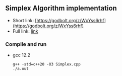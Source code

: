 ## Simplex Algorithm implementation
 * Short link: [https://godbolt.org/z/WxYss6rhf](https://godbolt.org/z/WxYss6rhf)
 * Full link: [link](https://godbolt.org/#z:OYLghAFBqd5QCxAYwPYBMCmBRdBLAF1QCcAaPECAMzwBtMA7AQwFtMQByARg9KtQYEAysib0QXACx8BBAKoBnTAAUAHpwAMvAFYTStJg1DIApACYAQuYukl9ZATwDKjdAGFUtAK4sGe1wAyeAyYAHI%2BAEaYxCAAnACs8aQADqgKhE4MHt6%2BeqnpjgJBIeEsUTEJSXaYDplCBEzEBNk%2Bfly2mPaFDPWNBMVhkdF6Cg1NLbnto30DpeUSAJS2qF7EyOwc5gDMwcjeWADUJltuYsAkhAgsx9gmGgCC27v7mEcnyCxMBAg3d49mOwYey8h2ObjQQMwyQICl%2BDyeQJebzcVC8QO6Yjh/0BwNBJycnwYeGSWIRuNeYKco2ImFYpIBzxBFJOtDwLEIsK2t3hDMRTORDB80Twpi5fzJSLBxEMwEwnO52MZeLcCmptOuYp5OMlJ2myAA1vTtfywQQvMl6Ealcy3AA3MSNaUATytfOVtpqRGIpIezDYCmSTHWB2lRjlbwAIgdRugQCBQ7LOVYHl50kYDn65YHgzG49TgsAAPqsgjRMRJ8UPW2oPDoA7JYjBAgANRqECYXiI5gAbNGCDTWKQDhDRgcO12zL2FKz1kPcyB8%2BmlMlI0czGY12YFAsjgB2ZP3A5Hg78YgHCAjghjzuoA62g4gaMzzA7kz7v7Hz99gcsZFgu9/ic0ZQscB6fm%2BEYfseaqsIBbgHGAmzxG4DCIaB4q7pB8IPHsTCqgcACyXyNqoe5gdBBCxgueAAF6YIWV7EKgADuCirho6EPJ%2B87pHRDHDp4bHHFGHFbORR7zvaBjEM6YLoCsESWlyBzoF8TCcY8XFHskXiKSKIBQUemCqBaIqEIRxF4KoEA8bR9GMSxChzpReZ2fxaC0E5KkKfQBzBOZwkHBoAB0GgLIZX6PkxrFvhY0WwphpARV%2BAmebFHkJRGSVaSlR6qQ0sWSQ6MlMC6JzybpSnYBA/kEEO8UHAAVKl24QWREGVoex7GaZyDmUR/ZWTZLnUXxDmsc5VG8fZLXZV1uULcel59lRHoOCQYKSZ6G3lT5mC/GKk4qeFOWRSGjmxfFEFDhl6WCddKlqYVI1SY6pVyXtNwQA1zUZeFmHtadn6nuetljX57GgRDYBgIFV1iWuViWHgr7vkDuUg8NU1uVe2iQwjeMw4Ft0I9Y1jaKj4mLZ%2BECNd8eDbjVQ4U6u6AmPEFh4OzkEc9o3MadTR4dejQuYRFwuafNK2ueDsoEAASo5EA7stsUhpgZrEAw50xaTYvYVLYMzXL2QKMrAkMKOas0pr2skxYe5YZLn4VYp%2B1HagyRll6ytYzLM14JN/v8SzsXJceNurNr%2BXqRzeBNS1iMHHz8SQWJ4v687FFTc%2BhZvWVbiu1VT4ipgivMX7o0zdFlPh0ekda49BUczxz7fSxCcZTdglDlw4WpwLx4SxFRXSbJu2VftynRZX038TXZHq7bJfrOX7fMeFetOyPI3TqXeclQXRdT9gK%2BYNks846ltci0vUdN7HFit6XF6ePVjnd55/dp1Tw%2BnaP%2BcPqTxuKlS%2B4MPKUzvo3Pe6wL4QKhn/KW1ZaxjnQO4TwrQwEzQ8kOY%2Bd4xBeBfIDKWn4AD0pCBIsF6l8TAdY0CHCIKgusTAMyYGYqlVowUDj3E8qgIcHpiBOj8iEGgfVGAEGCnXA45CDgADE8KljPAoDB3QDjMRWLQOsUQDiMOQAOUsY5WHsKktJUqc0FoyLQMkIRtJkAIB1gcNEjhaCpWEekQ4hAhxMDQYYkKGhu7WJ0QgV4NJRyoCoEE/at8ZHRS4fcBgdZbH2OisOQwBxtFWLwLQ4R9ZGhiHoC4tMwZmKvH1AwDu3xXjTCaFImRwR8DrAUJI2%2B45bwhGYhGNSq4AGHyAW7L6UlCHv1YgnV%2Bnkk5903lTYGJBQa7yvvHQKokHbxyJlsKM8MHZk2RjfEhGNZlYJDvjB2hNYbrMTtYA4XAEGWHJrswWX48ARIgHjYSxNPD3IeblCEjhBRT2mYLCWXzjxPPPK85SEDiHApSu0zpzdOajIyhM18lhk7c1Zk9OOndBJJzxgAWiufzdOt8FptU6EoKF0LPywsxQi5qYyhKor7ri9FgUY7szpRc1FKcf5SNJZnB5QLcpCpStsiw9spEx1XDSgqxKpaIM/Mg5haC15G3nixXBe18HeCIWHFpN4jFwpYYFHp49C6fS5BAQZmAhzr0ZQ7Zlv1BJTKkZjNVV5FnnOWdDM5GzHITJuUjTmnzqagpqpGOGLEQ1fJ%2BcEQhg9qYisWm6%2BZ4NwUiShqc95aVSa3MsKHNGezQ3PM9afBeeqi1fJlY/eOTrxmXJ5Ri%2BF4aCWOq5ScolALE0A3JRSQtVLqVsKNRy2t7a0WpybTW7F9buWdr5cKgVgLF2iuXV%2BMVmzJVdMCtWhNjtOqKprHWGkLBUAegmAwQ5V5IUVoWq0w1W7zmmvehPfplq/HDLYvSpFraFgutvim7G4NPUZoRqs31OskyI2sCjSl1MAPB1xsc5OCFwPfsJbmoNBau2LTDeC245zr39oHUeHdWKv04p/SyidbLaWjqRQ2gNA85VUrJZ5Pt2GHmkc5Qyg4lGG2svOeysjY6eW7sFau/lTtJNSLxXiiVt8pXbqHU9ZjQ9M4RSVerE9HpVWpurlG2DX473Vu6S9YqZrj5fXfeeBqlG62tVUyleDVd%2BLAaClDMDkaRmtsDdB6NC1nNz0Q0szNKHs2QbFVh%2BdKUw2lq8/56FXG6M4v49RwTtLw2XLbfR2dTGOMLqjL2wzVKkvTvteOqMNH4XJZnR2vL0W10SYK1IpNn5ZMboUw%2BqMO7HN7oNtxEagY8Del1HphiQ4IioE8CAmgCSACSVAADyDBdOAf08xLxBqGy0IS0eQLCykOeYI/dDDfniu5TDdt9AEB6YKDxTcT23sSC%2B2ikOFGv7zvUwbtrWKgcdHEHjWLXr0nb6tYjhre%2Bd1PJDioOWfaQPf7qdOpphsTZ2w3h7N%2BdUu2TwHLvW5jQcgPNhfOZsqDOzPtflR4IVsyBho/mGTVJYm4jjIQIOYLcf7K1g4kv2dUcEEJIRQmhXrCrs4IYOHLIQBgDRr2Wu64RWBVA4/20Bw7JO/XefQ1svNwbKefjDbd%2B7XJHvSh9gsJmivjKvnWYFZlN7oXfb8mJ5roOmtHm%2BCk%2BcAPBBsnotEJi3p3zrlCKgK804gyGnXB1UX6mEedXxwoUImBgBfDwB6VcHLuav0tleO91rIFO%2BtcidzW8NKJ%2BT6nxwHpFvEAAFrRFvIFLPqcc%2BjnzwQ3V%2B4oHa2L2CELZe5WJ%2BUGkDIGfm8c2z8tDvOrC8Q8bn35S3qY8Hgr2HhvTFM%2BT9b9Pg1BfF5F87xr0vWz48PET3NwQW%2BrA74EKOecVBaCoDT0YQsqQmzXkYfvh3R5d%2BMMf1NmeCaiNAAc9gXrun/reOsHQKZlRNAbQFap3lzp%2BE7pXEwBEGbMXgSqAcQDbvBFwJgHigABw7gHLzjoFmzwG8baqEJ4FXKEEkEaQr6dSpgFgHCX4NLhjAGrTbQjYqhjbs5ihyqsHphCAqKZCwFxhrReh9JVQaQiHAAHDKBMRuy/jcFxhDZ8EDQkRDgcGlzyhMFViHpaanr%2B7ShKCFhPLo4Ti9hrSbaMJXbRqQGs5xSYDaaYCyLDajD1RuGmEBAKICYbIyhyhxjHqmGWFUBWo1BDiOG7prTBRlhKDfS%2BEeieHEDeEmEej%2BGjBc6IJ6GNKS4az5FygLbKG0Jt554Y5HR2EWz34CF9h9DmLEYpTy71GuD2G3iOGGZ3o2yrjFEJRWBn5Syq4BymZ9DE5rKFYJK%2BYU4/6PLPJXZRGmBxzcwfZzELQ2zBQ6QKAICFgRCR5M4u6ixSZqYnH1zz7aw2xMFI73D9HCKED9GXoZhvZX7VJXhLLRo9Eax9EJL6EQAMDIHi4gBOANCVxRDADBDJEEDM7ziuBQkwljDQm7pO5XFyqILKGoCqH3EEBGpPHGSsAWjMgiTRoyIlJjiqhChBJfBBIMx%2BRsQsK/ikTayfCDSqD7ogrPL4lUK%2BRvLnL25EYpT45EjvGPovS8GbRinrR8GWZCG3ACmLSxR4pmC9xDhbAqlBRDj%2BIHCSDXQNaxTKkHBqm8btAalXKamqm6kkpqYWBakmkGlam2kWmJR6n7gml4omkOnmmmkcTOlu68r9bfJ36VGMJqHnK1TBTTTKxHG1HBltKri1QcocSpwRl2RRlon6qMK9GBTaFWSxQsBDgMDMH/pkH1EE4THgYag65BowbrH7JnhPHpon7IaTEZgzEWBRZWkpQ2yW6hxhnCkjr8y8xzqdl9bc7u495kQ2xDhhxixDHgSrphpcmEkRrnJmA45CkBSik8FSkSnbkyEvpyFijyn8oWDunqkelDhmCWmVrzmnkGkXlmmEq%2Bk3nWlnm8b2lek%2BlZQtZzmBm56f63ihlRjhmRmAktFBkAUZjxn9kcxJkRgpl0RpkHhSJfEilRg5lsn7j5mtm/lOYllraubq4tmVnk5661l4X1kK6NnepZrnKFmnb5o44bEaw9k27AUwWcyDntnDkvnHE/lnFfhO6XQazTnvizn%2BnyoLmcmqAEk8m27nJbDrkGq1SSEgDSE7T8F7kaUyn4Zyn5aiwWDSAHBJDvnqmekHDR7PniYWBun3lekPlbBflNHdo2XqlGXmV2k6lWVLoWBGlKlDh4ruWfmanXnSbpmVrOFAXYkIWYBIVSLOE/Z9mECJncwxVxUBmCkGpZnnIYV5kFlFmVojGEUD4rLH4kVio1nHl1lzIEXBZeqhYtn0VVl3L665Tdl/a9nsXJUrEDxDn1Yjk86jnMXLzCV1TtTiW7pJqLkyXclEmBSSBKWMIqXqFqXimjZaXSkWq6XkWNa%2BWXnBVXJeXfkDX7gGmBUBUPlXneUuVGVGmOlXKxChU%2BUGl3WflPUroSXxUQV3pRUgWplgVfgJXQXdU2mpWgWGGVqoWri5VYX5W4VfhFUepEUVltmVX6W46UX1HUUNXgZNWkUdm8WCUsUdVsXYkDm9XcX9WE2DWDVCX7hTlkS2kdTw1TXSWyVzXnLxCLW3jLVblSFrWaX807kHkny/BVUroWB2XGlem7jvUKmnX7WmkmlcBOUumnl2kHWq1%2BkQ0LSRXA0SLg3A5LTfUGqJVdXs6wVg3/U625RQ3ZmWSYUWDYWFnw0zKY21UQwlU%2BqBTlW65o0NaI3IZe20XdZtkE1UrtXMyk0Jk9U8yU0SXiYCXzlJ3g4jX00iUNa3mZ25T%2BLZ18Us1SXnhLlyVpxRjdjc3YmqXqV8FbTC3mrAKyk7W3nK2K3xBy0nlnUt2Gnt0LquWGlvXXWNafW3x62BR/WIUA2fhA1j0cVwVpW5EZm3jZXoUO15U4UJ3VVPFlmgZlWo1MXHiB3Y0EzH542Rb71dnE1R363k1x2iZG0fX8VSJ02uFjWxRM0TWx4CXTXs0rlRi7gV281Ri137mC2rV106Vi3o36nnkXWXk90S1nVS0GndjwO7Vvka3S0HBEGoPN3ql4p%2BUemoMFVfX/k/X63z3RnT1JUW2g3JmG3IWL1LzQ2r2w3r3RmB3b2lXEV72tV7b4US5H0nIn1h3n1E0ECsXX2x0cp31QPjm00XGTkiWM3qlXWQQF1f1s2zW/1YMAPClV0C3APaVbWQNq1d0mkoOD0d2K1vlbA4PWkYNvla1jnD0RUm0hnkP0MkPt6m2SO0PwWeMZVGZZXfH22slr0u0b0UU1US6cPe3nK%2B3VmiOH1IYh2tkMXtmiMoGX3JzR0cVcwU0yMukp18W3zP0M1v29zM2ROjkRTf1aO8lRgq26OblAOSkgOGObUN3bXi27Uq2qlmVDjxCqPOXy2S39NK29zYOWO914omV4rdia1ENDFeOxkHC/XCkUP30xmQVm1k2W10PW3hW3rBNoUWRhOsMRPsP8MuZI1e1HZRgJNnZN0H3XNBZB31XH2NUiO8NiMSMz0g35O308WJ2P2lMKOjWiWS1VOTU3EG6aPLkNNXL8nYYbmnMdO7lC0gMQNHmyNjOPlGld3mVTPHXU0K392mlBWPm2nDNq0EuK3mX3VcDEsjMnlvn%2BWYOOOLPTN8VHN/nePuP/MG2HPYZUPm0pUHMT022ZWZkhM5UsNO1w3VNu3RM3Oe0fNcMo3pP%2B0jnJPB3CPpPh2O7ZOdV7OcUFPAtLrFNDVtXgvp2v37hHUFXJ3slHh1MIvyWNNrmU6ov6N13osi0HR6WmPWOEtenMtq2d30sDNXJOPWUmlGkfkTNXI0snXq0hua0hXct7q8vgWkMGrrOECbMituNxmCviv%2BPCsutBMyunMw0KtsNbMcPI0%2B08PPN8Pu0CMpP6vNWMU/NZPiMk2%2BOAvSMWvdpWvyNp0v2Qu2Mf2I7bynQ%2BsrXV0YtgNYvGM4s/l91mMHUWMksnlukPlamctPl7u90PnHtHvK1LN3l4OJsMty3EOnSj3UNFsRSiumtz0BNZxHh21yvnP1uXO9ZNt3O71asq6vNXyCPNm43fNttLx/PUM30jtU0g6SUCVlNKOxR2nQtok3HzhmiElghiHeDdCaqTxDgYW6G/GNIgLU7CDiECAQARStKY4wTYW5VHQsk6FnMkSY61R4BiCUdvsQX9GY7RT9FOEltrOrhcdWTBRyzlxmwA3vuyeqDycaymzpWGx86wT95AQc6LbQhsg%2BA0HsAs56fwR4qqcQC/itoFnUH24nD/hoTISoSbA5uQX2iNjoH0BCR82rtGNdP/EOcA3AfqtxMPMOets9NecCduywgczifUdyhIdpYPMO2W7aw/owsCVscC4c7NiNBxe%2BcGSucc67p0e0707qj8JFc%2BdyjTnris5uDs7rihcQdq4gfcNgfetZUdyCsCe0AYXBQzwozRmVdthsfDKT0UQ/j5friX4hBngNgYBeAOCPjlcjlDxOdATzjBBLdv5MToBrfiPzjgmQmxf1fbhBwgBwmXfxdLB53NFAnncXo1yamhQnSE3bduDOdC5ufRl5cWeC7szC7udzsRTP33e%2BcBXWe2ePlZdXLM6qfDKifLM3Eo7p5h4YUQAce9go/bMK7JBY8KwapPeE/1HE/VjNAfKGbOFU9h7YD0BsBX4%2B0ZcM%2Bk8bb1gk/ZDKdSdRWqfqec9KcQFSe7OC8myCRacRRhcgYasts9c7WxbaMc/lyiOxp/LRmDW6vhepOn266GvFpgoq88%2B09wdT2yBxr/JFNVsLTWeDuBQ2cZeDvNQc9M9uHiK8bk%2BCz28xGm%2B0A7jNTWeq8ao5M7ikLe%2BLRu/M/iJa%2Brpi5HiC8wLnyeAQAc%2B89IZfIyJKB560AuIeStA6K3gcSnTB8k/lx%2B/U8Z%2BBTR8e%2BCBQzSIUI580lsTF77EGgRRJ/Phrwh8bwycO0jcsRp/l8GYUK18s%2BCHIU3EYlYnHdiBCBsiEmqA8LnCNjfAsAVE8e5lHSFgE/LSic79JecFOSR/UzLSTaeAqSYARBeDACfH5sO2ri7%2Br29bPvpeslC%2BKdacW95uMLi8D%2BS9PI3/Y8D0RYh3FAohYI/voV3R3osAN/YAPUDm4rU0gg0IwGxxnLVM4Bt/RAfzmB4c5y4iufQht2jy9YJudOLAQgJ07YUoBjSAGoLzo4QAKBOA1gAvSlh3pFIhgdAPLC8Al0XCPYGgSl1vy/8ea3cYQTk0pwokwByXBLma0qxAQBBMgwpqdEfbDE8cBqUQL8XygqASefnK1l%2BDlj9FSiNIa7ILw8jBcf0XpeHiaQZiV408HoGbseHKRXpOBtYGhMoB0EJEqEBAJ0MAO%2BQuCtB7g6nroMzoGDpBRg8oqYNT6I8%2B4lghzm9iTwp47BL4HHPTxH7MQOCxkCNCOUagJgQiIAdkAwELCdA6%2B4jDQfgACE6CJsBgBJNwPoAODIKvffvh/xni98MhyucbmkI5TRDAiDWb1I32AgEBfkihW7OkhqAdgKUIw4vOoh4FaJXgIQKvOniiSVpLsaQ4KAUPNiIswoPzecGgE7BPc8B64AACrBJ6wKhZnnSWERUBaQ6QN2NQU4F%2BQYQKkLwGIAuFohJsaILAGzDK4kD0anuDuN7icR%2B4ihMkDaD01JRHCThK3LErSWCBXC8IeAW4QSnuEcgnhLw2km8JWAJJaEoPQspZSVanEpEvfLoVFzS5rN2eaQtofZ2y4Ix%2BhOfIYS33SSR5bextMQfMKSHZBwBtuEcqEOP7hDrsvfL0tEPiG2Dq8L4aMrAPTwMwJCE%2BJGCgyEH8seaWI5XD8ydwP4KCTvVkjZziFW5lRY/ToXHCVGrE4%2B%2BIn9uoNQBUJGgRJPgZOCnxSc/szhQ3otCdz4BbQUoxjjWSAgui3RF6CmMaKlaA0pO6fS/oFByHBEFAcYAoUUJj6CB/iiQ0URyOkHdwLRNIVgQtCYFUD5uZgQIWHgcQQB6ATAV0UYAWDECNwwPVoUqIFwucwe0ZdMUgJ27wQOc2Yq9JfwgDiJhQRYksQLiDEuJgeVYgHjSNJIIAyosiLEAtA5448Ce5YpXJXzDy89/RZCChOaHyhsF6k0A0plIOP4copxxkQItzyr7TYtmtY3AfWM3AEDVxjSEseN0bA042wR4wcDrAk7Rl6B148RneJYAA0E%2BfkZ5BQJxw7CVgIpX7p6Ov7YCqBEZfsL4JqanRn6BPBQcQ2n5nC3C0YRfvQGX60BV%2BlwDfstDx4HBn%2BrJUQaOAP69hIBG4/Qiy2e7n8psLiH8d0Qf6skn%2BqnUXmIIF4ACNYX/PnqyKaEkQhemnAGqAPSHSCn%2BsE3rLAOAmUC6xrTKiCgOvHAB0BYlTAaJOYGhlAJDY9cGeOkGXjSBL4qrm%2BNR7SC6BA/BgW%2BNTEvN6yd6Moa4NLBNjghW3HkfoT5EaiuJM8Kwczi1JCi6SIoxYfUIzA5jzJFQoIZ4OhA%2BCvJvktwToKyHfdbJjSeyYLyckhdBR2omwXGM8kpDAxJPVcKGLDDhj8hwQKMSUIvD%2BDQpQQ4ybmwVF7jZxwY%2BJgPzMEc9ip8xGzGGLjD5JCw4SYfvuNoDCikpNeevI3jWJgjjwZAxgQpKoEziaeAfaMp%2BGfFo4jJ40oErsIAn/hGxCE38OiIYDvCsRXwlCOVy2afg/h7CAEb7jYDAjA8YcdcDP3OErS1pnw8rq7QJGBMFx0nVtKMNECphXgZJeSG5yvAhBskBgUcNFBWYNDR8oozkXoOPCRSSiVAMovyP96xC7OdJEfAUE8nziQBBqL0ekAEDX4ewtosQfUmtw/MZElSA4D9KvDFCJ%2BBwdGSklpJejPh6SIRATI54HASZnvdGZUgawxIWIDWJ3PbyVFUike0iMqaNJHSGiUOzWDzp%2BDMnmjAwNIDGTaPlGrN7RUnR0RYgoQEz8xhYxQozKvwsBUwV4BAAWNeAEyChxnX8KjMyCsyKEoKE9FLO%2BBpIBArwfIDcN8gFCGZ0YsagTNtlqIEAPNWECORkQoSRQqAYANKGSAIARQ%2BSIRDQHSIeo2IdiNIIwAazOE8AhXHsYJklFoyL0Y3baSyNKnaAk5rMVOZkBeReSOS54ROS8MRY5yxAmTVOvfFgmx0S8tc%2BOjNJKaE0ncpc5OfBArm0A/RosrOas1VlsEQxuQrKZGI1niN8gY%2BTAP0STGSyxRPcvKENLrHKTNwAQWkGrM7HA9%2B56YXsf9xFzYY3xmYpsevJPH0zt5OI3eUeEHHDjRxuUccRlwJ6bzgAI02qfdKXEv5FC54lLuuP4mbiOYD83cRzxrELzjxS8/AR3A/nhjNwV4psNpKAX3iFB9QyaTGOmmf0q2YaaiTtT/GdgBcb4sCcQAgmfjoJDtXSZuPR7zt7gGFU4VCEtGyISAygXWUoGWyxUsJq9HfgT0IljgmgTyMyGIAk40SQyj/CAQxOEkGoiZBAtnh/wU5KwdwPmYRYwj6BcK%2Bo8/GXPqEK7ed4ucwaIJxLk6SLWI5sGRVTGz4ax6RKshRA4kYQl8pYXfUuGvHkWiJBu0uSPKouK5ygNFuBY5FW0xgscjo8cR8LYu4W0BeFO1GRN4nwDpgC%2BvgQmZgCoBXhGE8sAABJCB/p4snIAwDaFaK1OgApTlFy2aC8Ql56MZK0EpFBQEFA/ZPmvFEUGZjc7/RyUPwznYZDFgwtggTL8WKLCkyi/BGot8iMJrkt8X3hwl8BtDSa1yLZm5nCWpLDRKCqCQoyEVT8yFMiFYGeAhAehfc6M2ktbKvBkkxAzEUqPSR8QtLBuT4SPB0ucVsQbIt4MkrrI9B/AZEgoFgIp2NIcLHAdil4RHgNDHKruVJT6ZgGySMJtEnQNkMEBoToAvuMiVEE0GCTEBLZNqSJGTIiDaBPQiwk8GiFqDoyvp6ANiL8pCRjDaAyAHgUCr%2BBnTEJ22GeTQuIB0K8ImAQ4eok37YTg5FKxhUJy27Ap9%2B0gzHHSoYUhBy4U8rfmyQ9iaJGV33ZlSJ1ZVHR9lPCvSYZnmX8rH%2BTg7ZlEGekUpwkhMpgDRCdAhBVQVbH6gIvOTsrMADKl/gwzYF9dv5%2BhVcLqsYVcrWVHnUknMI7hoqi%2BmRfWScOh7hgqATEX8AoM%2BUcLXgYqruYE2CWcLnlLiF1fSStknCiZGYHwPcsekhrmOylBQPcEDX%2BLpZ3YX1aJ1lmQUcZyonaiiQakgBZs12NNYmJ1E7hJiedItcfwSIJJ8FyzJ9lJ1cCrgFBr7U6LLybL3MGZ0xRXj0zDSyqGYiap5f4vXjprZBvU9Ghr3jRbNPxP/UqYLOnG44Phu4wXgWoWzLY14f2Gwevh6nRke1OY/gB8LJlng%2B1Sa1pTVCVGjqzZaiOYd8rrAyt3CMK%2BOKyBCBjgEkD41lXXLGUNYYpKRMuLUqLmJ8B%2BYRM9Bgl8BDq31I640c7IpRwcbVrCH5Z0WiBazSwDWW%2BZqIJ7rqz1Tc19T/NkHQUlcfo5QaukA1mEKVERUDcf3iH9qFFg3WqTEhSJsFfV7y%2BLjLw66jElkQ4BtYFArX6Ei2EXDtWzC7XYYv17hfJRLw05S9pFFlD8bC2PANL6RmJeFbUAzyoh0QEhRhJ4DrDyaEVSm5Fd0GE5iCKl7CcRVxJ0VZL9Fem0qUTPPTpLuJ4m7JVTCsWrwh%2BBm0mupuG4zxnN/o2jaIBxV4q5NcKrTa8GU0orCyLatQUtWbbnIDN0XYtmINxUyRxEaSrzMOuHZbNnCsOKUukrzEKIK%2Bw4VYDSEECDLt1zydLV6G0ZbC4O4663trTunHgHNP6iuM5q96VTmhv6hOCVp2iCaMuBmm6HloS1nr3FBGshf20hxYUiFWG6AaQs6iaZtA2shfrNWsgK5i6Vo8rfKTvQcoCeXGmjqSNqi4klt%2Bkj/gwMwVIlX%2B/PazSZogkqcWJo0kXrIqXokSCigrR4lYJ5nvjd06QebSvwuDr8HJVkYhaRP%2By0FriZC/DuaCUhuBiOnYTIGRzdgUcxtonZSAQHUTkqlABEDWJ7OuwRQKFbCgSZtoa5yrKJV/eAauFhxsZo0aC0STjkQWncRoc0qTQJTvTmqQgFCmvjSBJW0L6FeqkID9tUBeJj1g3R8SdqYlmqOd%2BqiRaxKkWMTSpuzRnZgGG6ZKIJfE4GdiSe3ajEer2jzuTvgE7gjtmYnEXrtc7I7Xgc2ZrriKvK3aXCMu%2BWHKB4FjVLd92wQXIKtbval%2Bn2tflcDT4i6mdY2hQbggp3%2BjLsnusuNbtoDiNntUFPjEBBW3YYddBwswKHmjAMdtYIMOmRzquRkiwm3ws3dhl2nSx4wgIw6QHlBFIw49t4ZRCRwkLJ7IRqergOnt454icumqg1FuI51UrUAlHesC3vUSWqf5juyhWzrJWd7UATHW%2BJbuD227A93e/7Rtr53irj%2BtUzXbf21007/xuusrmvpQiG72CxuvXT8Mb2MIOUs2QTmNsP20BJ9W2x3VImd0oTXdGEj3RStb3t7dVres/Xjp/H%2B7vxFOiQQozo4Q7uglcOaTDkBVDcxtT%2B9RAKue7JogDL%2BhzHO0g3sYUKKM2BVFXnBSSCwskwYiaInI/7E9g0%2BAYpMAPMBgDeEjvffrANELT%2BkBwg9Abp0YQyFDOz2NYVQCscGgBoe/jWzGIGhgoRAZIBBL1D6gtiDBgGiiQ1hA6E8BqfsIYAUCngWAhYN1UGAxAIFlov%2B02UdFyFsGl6srKMMoYEAYDkSGsEbnKGiAehvowReekIbzUSHLY0hkw2GBu7t99QlhS2NEEUTwkyJLGbfBGE353oSZc%2BZeCTOoL4cfcdOHwwgkwhCGFGqJWZWIbkXEBgAnwayJATE7BF1DZI0iHDDzXxHcpE/Gw7KHCPLwh5cYfANMEhBgkU8kJNQ0OHiO5F4JmJc4XolpClgV50SwlRvyx1jaWVm40VTPoCWJiKDAY/8grizX4SrweCb/PKRg0hKDgqgcFIBMqwcxpj/MOtWINeX6hEtzW4zWJqAESbhlhqiaQPzyXAaL0KxopWFF3QTG9l/SpPbMgJntJDlbyl1V6phFOGmgcG4AMEkqTehTopJS4FMb5hLGpdbCDwLnmlBNgxF6x7ReLt0XbH/RuSlVEP3aRAnqQTAUE6H1OO9YZEhwxbBGEWyPg3AwSN5ZYakMkAWSEhZiD8YiADgDQ7%2BevqXwy4ImgyIJwQDlqzVDKG%2BWfJvkYrYILHaTmo%2Bk8CeRNMnQ%2Bxx/rXbjZO5RZNbBFY53zpOAmGTApznnOGUWJamUpNa1A3wlPph4liSwJoQuIO47Moohg2C0eHD6Iy4eAN4wQBaO49H%2B2O4/o8qo2z7SJfR/o3UQ9pDHtmoxpApKooSbKfE0xt4PhjmMWAFj1GJlOZtWZ8mkTKJwzeCYyWQnTN2uKtrCa4HwnZT/J6M5qX20kRYxzERExIYzMlrVwOxi%2BRycaXphuTlimU7mblMFnRN12vRbzMChqnhJ3R/olsVTC7F7DOZvM4yc561TdT3HfU3BLIXGm8lnYa03RIJ4UKT94BoVf%2BXYX6nhjuet5kMbzqtEPar3RbFQAcWsG6eUnImTudWMVijNEJ%2Bs9CcF0WbstG4zISebjPC8GzOx6Ux/wOMpKstowQ8ycdC5AHhuL5zBAeaVPczilMA9QZ2DBNRgZzAG2pRht6wFGQAhJ6w7ioVO57XuF4UC1GjcPQoW8nh5wmMYdiqiQCT%2BMAkgVCMRhapCVAQBvlQDAypEYMhQPZMQs5bNz255RUOH/OR4ilG6ggJRfa71kE5FYx8OUgYCUXAlPTO9CsbAu17Tzh5tddBZRbGrrNM8cS1GmjJ/SDReG0kcsifr9dScHcX6GheYizqdxwslovpcMtskNLlDfS01s1zRkZEA0o7cMka5Xk2cHOeoXZa0mTdl9nYHrUhfK4uW2uDe/1WPw8t04HL3koS43gF0GLgr0Czy3AX/E%2BWctfllrqD1a5rkzjFCKnf/v/FkWxeaZqM4KZjPVLTzbEuzU%2Ba4khK14kZ/M4VczO7o6tVV/KzVb7OrgGL7M3rNZ2qu9mctbFg0IMqLN6HJ20%2Bgda0rR6fUMexhCk4YDsTxJ0AFgTEddmNNQjmeS5i/lRNEnE64cZOhYktIjI1ABA6AeemVpxw579pjgAvSCLwUc45ADAMpCxG1ivc2CIMFY4xt86uXArUsZwkxcPPpT5w22W0Gn12tKAIQh1uEr%2Bgq5A39rCSAQ8kD2IHFeJBqPg6pT4NggWjJjeGnwfbM7FAbtRtwgjcYRl7Id6MwKNoZdoYHgLam/zYpqtHzhblwoZAMWABUwhZCJ8CMUwGsj43AK7NubIojTx34izGgQW/6OYghzfI/xHMZjbcKBTzY9w2TPEZ5vexMg24Xrvvo5jDWHTPRnvWaoYN8H6h/YIRHBzW0cw4t%2BW%2BjuXoEA9b4tggRbFTdFFDhCwJpQsM5Yv1MqPcSOjnaju%2BAYBudvOka/zuLVv7M5v%2BXrYIFJsJFzCTCkO2baJsMBgoKFlFA7G%2BssXnTgsE2%2BIjDtg2/1ueuaZmLTvW3bbiwo%2BUvLzsEAbbCm0UZmKa2nwtp6Ney15bGol3SbWdsNCXbLsBaAzgUTTdTarm/5LemvIO9ayN45G8hTUlqY3cT3xDL80JHuwnvNu7Nx7c9zDZ%2BC7sV3iYUdtu9TaXuzSV9seje6KKLv/gV7iK2PVXcgUD3Pwdd%2BK95dnsx2s7rGKDX1OlaKilcq4RoHEfZs3ZQwRJyFbIelDBaxAqFq29He6Dg3z7yMr/EfhWr9hkVgD026TbMtGiwHvOSPFjYQDD7BVLRU000ctNLSfb9poNdyvdMF4s7A2FB9sTQf1GaE8sc0wgBwe42N%2B6tgh8WtXOu2ID1MPvCqbvtyMAYogAgHYnPDrm4wxkdYEZx0NHRC9biuDouUuvBQRbXwDYR603DGmLpC17EeuGVvm9jwu0zDTTXj6roY9J4jnJ4UIMHA97hd8zieKPvj5DHTXY3NXd32nRL7cYAAzfZAeGnJYmmRC0MOUDVDYqbR4g3cUXPe8KJl/CgZtdJ17nc8PUM8FqtUAK2zcSt1cDqV6xhp9TR1zYSdYQBe4RoPuc62YUDxMd1wN1u68xAetlGiQ6YZ6%2B0tjUBXJln1qTknaOUhi/rNIAG2k8zswDWz0gmG3DYNDS9Qtpk5ShFvS5xPeb3QCLH7QrocpCbpHWFeXcWEEGj9xB2uS7cJqI7UAhuz2%2BjrweLnCdi%2BwHonvDsUqzlc9uO%2BU42GopGnBoOcIc46dbMDHIC9cK3YLsegD7QEKxzaAWm2OQENdwkSFeyvX2ZnmQeoWGlguj3IiQLi23SSnvnqRyDzr52YGMcvCzHrzix0vI%2BeV27HZ92u/87CuQuASmG77PhshrKVjz5yDKYmDjAFrSNPu60XKOwt2iRTj9iclmpLxXP9Qz6usL2rosxj8XCD1OPUIgj1CZ8hCVSjgROcx3%2BXpFwHiNEcCxVGH/iwJVyMJpjnQ9x%2B782Nt2fun2XNB%2BEBNZQTyQ3AnYbx747xIzV3WIkVawTrCeBQSdSgaNPrZVtN41bmrrp1rcFa7bzXdQyy2WeAA%2BPDA8r1137cdONJfdWunLqkj4f2IIAwUWN7%2BPruZjL8cIh2XbKWk76s9GcXLgm9j367Np6%2B03e47%2BCaZ5IcUaawgFmvzWPhZrn%2Bmxvx2hONrtrra4Zkdc7UprQIctwkkrfVqdtakVsV65fBhv9nn9SN/w5jdxvDMSaeF/p2jz5vc3Bb3DmQuLeoA5tLutCV9vd2Lb%2B37EK1/W6J2BRoHXeKmEbadpBuNb6a3vT29BJ7b/RLbnpus82do7vbCr0awHb93DveHo72N8FGjSTvs3Nj5y3m8A%2BFlM9hbh4B/k%2BCQkSSFCGbe%2BeQnGQIAfcDK8nFm1wfrI6V9E9B5Q/zaIAilJD/JBXfX613bujfkZQPc0aKE%2BH1Dzfu%2B0mUyPeH5d1R6I%2B36FmAO2edFe8gEfjI1H93buCHB0eMPHHxj%2BhO%2B1EE%2BPAONjxFBkSUePtTH77bVJLehgZrnbhawh61J2uJPp0BT2W4rcqeuAJpdTwDS0/tudPVbrgAaQM/%2BjDXxrgsP66519MTwW13dFZ99e2fYqenmHI596zOeTXAbhD%2BZ88%2B7Hq5jcTS3q6dgcAlgtATgPEF4B%2BAOAWgUgKgE4C/ddcCe1YMGG2A8BSABATQOF6WD6gQA8QEKPEEkBEFHKZgIgruDMAaBuwk4BZpF44CSAYvOXhL5wF4Dhj/E2XuL%2BF9IBwBYASAYyDUBvBkAKA7YWIwoGUABvaAQgT2aU84CZe0AVCOgHzYYATeQgU3mb7F/i8Lfie9AGIMADM/KltvdAaIItk7DTf7rzXgb8gETUyTWvpAK7/UFCV3f%2BAod7zewCkAyBBAigFQOoC6%2BkBdA7QaocYDFT6AER4YyAEsE9jjPOAeKGMMJFMC64qvbXhZesBGCURggq3zoOd9m/cBeAfODYJl%2BYhBy5v3X%2Br9F9ICbfeAiXjgNgFUCDfStqgIgt2HmaSBJcyAZAMm2CgbgIAyXoNEOFwCEBZkGXhYHj5y%2B/pSA%2BXyQLEGCiSB4gXAbsLEF3BmfdwsQLYLuC2DSB6vjXin81%2Bp9teQAHXsXxF84BmAmvf3vX1l6N%2BkABEackAJICAA)

### Compile and run
 * gcc 12.2
    ```
    g++ -std=c++20 -O3 Simplex.cpp
    ./a.out
    ```